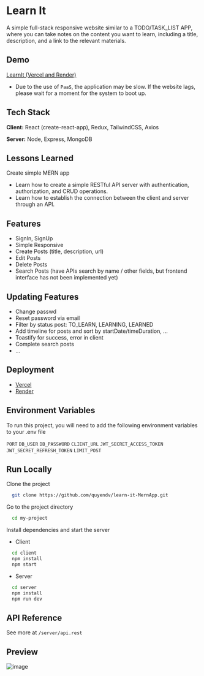 # Learn It

A simple full-stack responsive website similar to a TODO/TASK_LIST APP, where you can take notes on the content you want to learn, including a title, description, and a link to the relevant materials.

## Demo

[LearnIt (Vercel and Render) ](https://learn-it-mern.vercel.app/)

- Due to the use of `PaaS`, the application may be slow. If the website lags, please wait for a moment for the system to boot up.

## Tech Stack

**Client:** React (create-react-app), Redux, TailwindCSS, Axios

**Server:** Node, Express, MongoDB

## Lessons Learned

Create simple MERN app

- Learn how to create a simple RESTful API server with authentication, authorization, and CRUD operations.
- Learn how to establish the connection between the client and server through an API.

## Features

- SignIn, SignUp
- Simple Responsive
- Create Posts (title, description, url)
- Edit Posts
- Delete Posts
- Search Posts (have APIs search by name / other fields, but frontend interface has not been implemented yet)

## Updating Features

- Change passwd
- Reset password via email
- Filter by status post: TO_LEARN, LEARNING, LEARNED
- Add timeline for posts and sort by startDate/timeDuration, ...
- Toastify for success, error in client
- Complete search posts
- ...

## Deployment

- [Vercel](https://vercel.com/)
- [Render](https://render.com/)

## Environment Variables

To run this project, you will need to add the following environment variables to your .env file

`PORT`
`DB_USER`
`DB_PASSWORD`
`CLIENT_URL`
`JWT_SECRET_ACCESS_TOKEN`
`JWT_SECRET_REFRESH_TOKEN`
`LIMIT_POST`

## Run Locally

Clone the project

```bash
  git clone https://github.com/quyendv/learn-it-MernApp.git
```

Go to the project directory

```bash
  cd my-project
```

Install dependencies and start the server

- Client

```bash
  cd client
  npm install
  npm start
```

- Server

```bash
  cd server
  npm install
  npm run dev
```

## API Reference

See more at `/server/api.rest`

## Preview

![image](https://github.com/quyendv/learn-it-MernApp/assets/80147846/abbec121-f9a3-4052-b3c9-2a61369340cd)
